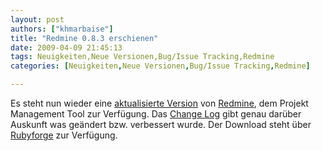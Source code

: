 ```yaml
---
layout: post
authors: ["khmarbaise"]
title: "Redmine 0.8.3 erschienen"
date: 2009-04-09 21:45:13
tags: Neuigkeiten,Neue Versionen,Bug/Issue Tracking,Redmine
categories: [Neuigkeiten,Neue Versionen,Bug/Issue Tracking,Redmine]

---
```

Es steht nun wieder eine <a href="http://www.redmine.org/news/24">aktualisierte Version</a> von <a href="http://www.redmine.org">Redmine</a>, dem Projekt Management Tool zur Verfügung. Das <a href="http://www.redmine.org/versions/show/9">Change Log</a> gibt genau darüber Auskunft was geändert bzw. verbessert wurde.  Der Download steht über <a href="http://rubyforge.org/frs/?group_id=1850">Rubyforge</a> zur Verfügung.
